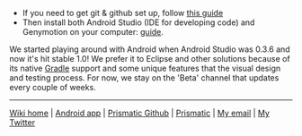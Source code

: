 * If you need to get git & github set up, follow [this guide](SettingUpGit.md)
* Then install both Android Studio (IDE for developing code) and Genymotion on your computer: [guide](SettingUpAndroidStudio&GenyMotion.md).

We started playing around with Android when Android Studio was 0.3.6 and now it's hit stable 1.0!  We prefer it to Eclipse and other solutions because of its native [Gradle](http://developer.android.com/sdk/installing/studio-build.html) support and some unique features that the visual design and testing process.  For now, we stay on the 'Beta' channel that updates every couple of weeks. 

---
[Wiki home](https://github.com/nstevens/androidguide/) | [Android app](http://play.google.com/store/apps/details?id=com.Prismatic.android) | [Prismatic Github](http://github.com/Prismatic) | [Prismatic](http://getprismatic.com) | [My email](mailto:nick@getprismatic.com) | [My Twitter](http://twitter.com/njs)